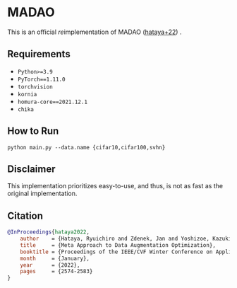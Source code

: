 # MADAO

This is an official *re*implementation of
MADAO ([hataya+22](https://openaccess.thecvf.com/content/WACV2022/papers/Hataya_Meta_Approach_to_Data_Augmentation_Optimization_WACV_2022_paper.pdf))
.

## Requirements

* `Python>=3.9`
* `PyTorch==1.11.0`
* `torchvision`
* `kornia`
* `homura-core==2021.12.1`
* `chika`

## How to Run

```
python main.py --data.name {cifar10,cifar100,svhn}
```

## Disclaimer

This implementation prioritizes easy-to-use, and thus, is not as fast as the original implementation.



## Citation

```bibtex
@InProceedings{hataya2022,
    author    = {Hataya, Ryuichiro and Zdenek, Jan and Yoshizoe, Kazuki and Nakayama, Hideki},
    title     = {Meta Approach to Data Augmentation Optimization},
    booktitle = {Proceedings of the IEEE/CVF Winter Conference on Applications of Computer Vision (WACV)},
    month     = {January},
    year      = {2022},
    pages     = {2574-2583}
}
```